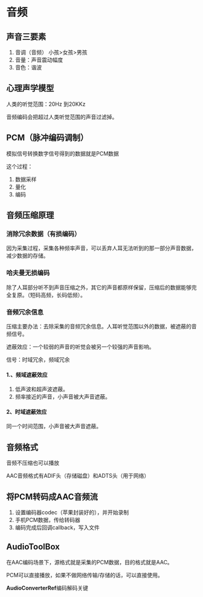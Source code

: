 # 音频

## 声音三要素

1. 音调（音频） 小孩>女孩>男孩
2. 音量：声音震动幅度
3. 音色：谐波

## 心理声学模型

人类的听觉范围：20Hz 到20KKz

音频编码会把超过人类听觉范围的声音过滤掉。

## PCM（脉冲编码调制）

模拟信号转换数字信号得到的数据就是PCM数据

这个过程：

1. 数据采样
2. 量化
3. 编码

## 音频压缩原理

### 消除冗余数据（有损编码）

因为采集过程，采集各种频率声音，可以丢弃人耳无法听到的那一部分声音数据，减少数据的存储。

### 哈夫曼无损编码

除了人耳部分听不到声音压缩之外，其它的声音都原样保留，压缩后的数据能够完全复原。（短码高频，长码低频）。

### 音频冗余信息

压缩主要办法：去除采集的音频冗余信息。人耳听觉范围以外的数据，被遮蔽的音频信号。

遮蔽效应：一个较弱的声音的听觉会被另一个较强的声音影响。

信号：时域冗余，频域冗余

#### 1.、频域遮蔽效应

1. 低声波和超声波遮蔽。
2. 频率接近的声音，小声音被大声音遮蔽。

#### 2、时域遮蔽效应

同一个时间范围，小声音被大声音遮蔽。

## 音频格式

音频不压缩也可以播放

AAC音频格式有ADIF头（存储磁盘）和ADTS头（用于网络）

## 将PCM转码成AAC音频流

1. 设置编码器codec（苹果封装好的），并开始录制
2. 手机PCM数据，传给转码器
3. 编码完成后回调callback，写入文件

## AudioToolBox

在AAC编码场景下，源格式就是采集的PCM数据，目的格式就是AAC。

PCM可以直接播放，如果不做网络传输/存储的话，可以直接使用。

**AudioConverterRef**编码解码关键